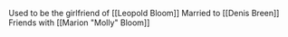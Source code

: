 Used to be the girlfriend of [[Leopold Bloom]]
Married to [[Denis Breen]]
Friends with [[Marion "Molly" Bloom]]
